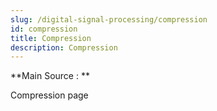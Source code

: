 ```yaml
---
slug: /digital-signal-processing/compression
id: compression
title: Compression
description: Compression
---
```


**Main Source : **

Compression page
